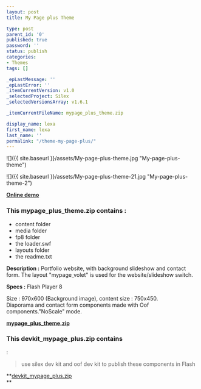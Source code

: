 ```yaml
---
layout: post
title: My Page plus Theme

type: post
parent_id: '0'
published: true
password: ''
status: publish
categories:
- Themes
tags: []

_epLastMessage: ''
_epLastError: ''
_itemCurrentVersion: v1.0
_selectedProject: Silex
_selectedVersionsArray: v1.6.1

_itemCurrentFileName: mypage_plus_theme.zip

display_name: lexa
first_name: lexa
last_name: ''
permalink: "/theme-my-page-plus/"
---
```


![]({{ site.baseurl }}/assets/My-page-plus-theme.jpg "My-page-plus-theme")

![]({{ site.baseurl }}/assets/My-page-plus-theme-21.jpg "My-page-plus-theme-2")

**[Online demo](http://www.pascaldesign.fr/website_plus/?/theme_mypage_plus)**

### **This mypage_plus_theme.zip contains :**

*   content folder
*   media folder
*   fp8 folder
*   the loader.swf
*   layouts folder
*   the readme.txt

**Description :** Portfolio website, with background slideshow and contact form. The layout "mypage_volet" is used for the website/slideshow switch.

**Specs :** Flash Player 8

Size
: 970x600 (Background image), content size
: 750x450.  
Diaporama and contact form components made with Oof components."NoScale" mode.

[**mypage_plus_theme.zip**](https://www.silexlabs.org/wp-content/uploads/2010/12/mypage_plus_theme.zip)

### This devkit_mypage_plus.zip contains
: 
> use silex dev kit and oof dev kit to publish these components in Flash

**[devkit_mypage_plus.zip](http://wp-manager.silexlabs.org/wp-content/uploads/2009/09/trunk_themes_mypage.zip)  
**